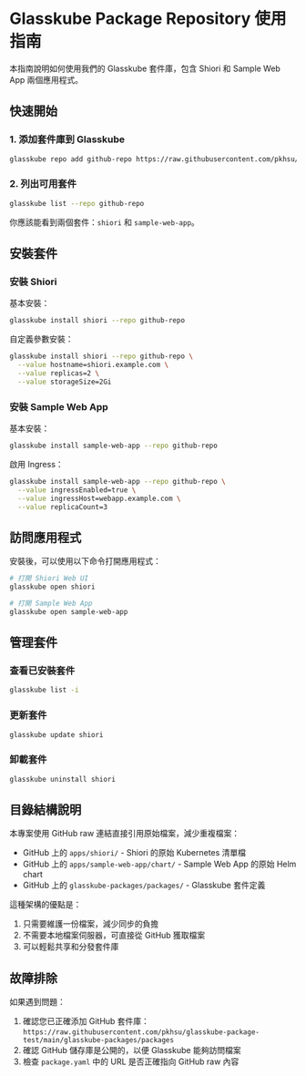 # Glasskube Package Repository 使用指南

本指南說明如何使用我們的 Glasskube 套件庫，包含 Shiori 和 Sample Web App 兩個應用程式。

## 快速開始

### 1. 添加套件庫到 Glasskube

```bash
glasskube repo add github-repo https://raw.githubusercontent.com/pkhsu/glasskube-package-test/main/glasskube-packages/packages
```

### 2. 列出可用套件

```bash
glasskube list --repo github-repo
```

你應該能看到兩個套件：`shiori` 和 `sample-web-app`。

## 安裝套件

### 安裝 Shiori

基本安裝：

```bash
glasskube install shiori --repo github-repo
```

自定義參數安裝：

```bash
glasskube install shiori --repo github-repo \
  --value hostname=shiori.example.com \
  --value replicas=2 \
  --value storageSize=2Gi
```

### 安裝 Sample Web App

基本安裝：

```bash
glasskube install sample-web-app --repo github-repo
```

啟用 Ingress：

```bash
glasskube install sample-web-app --repo github-repo \
  --value ingressEnabled=true \
  --value ingressHost=webapp.example.com \
  --value replicaCount=3
```

## 訪問應用程式

安裝後，可以使用以下命令打開應用程式：

```bash
# 打開 Shiori Web UI
glasskube open shiori

# 打開 Sample Web App
glasskube open sample-web-app
```

## 管理套件

### 查看已安裝套件

```bash
glasskube list -i
```

### 更新套件

```bash
glasskube update shiori
```

### 卸載套件

```bash
glasskube uninstall shiori
```

## 目錄結構說明

本專案使用 GitHub raw 連結直接引用原始檔案，減少重複檔案：

- GitHub 上的 `apps/shiori/` - Shiori 的原始 Kubernetes 清單檔
- GitHub 上的 `apps/sample-web-app/chart/` - Sample Web App 的原始 Helm chart
- GitHub 上的 `glasskube-packages/packages/` - Glasskube 套件定義

這種架構的優點是：
1. 只需要維護一份檔案，減少同步的負擔
2. 不需要本地檔案伺服器，可直接從 GitHub 獲取檔案
3. 可以輕鬆共享和分發套件庫

## 故障排除

如果遇到問題：

1. 確認您已正確添加 GitHub 套件庫：`https://raw.githubusercontent.com/pkhsu/glasskube-package-test/main/glasskube-packages/packages`
2. 確認 GitHub 儲存庫是公開的，以便 Glasskube 能夠訪問檔案
3. 檢查 `package.yaml` 中的 URL 是否正確指向 GitHub raw 內容 